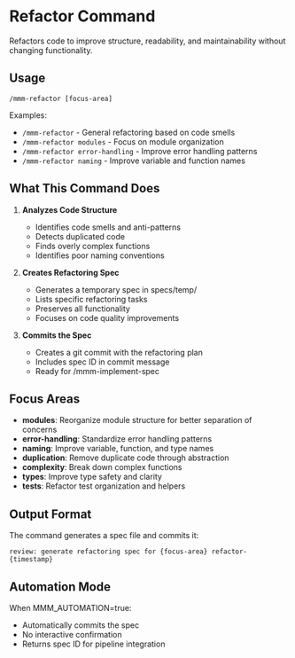 # Refactor Command

Refactors code to improve structure, readability, and maintainability without changing functionality.

## Usage

```
/mmm-refactor [focus-area]
```

Examples:
- `/mmm-refactor` - General refactoring based on code smells
- `/mmm-refactor modules` - Focus on module organization
- `/mmm-refactor error-handling` - Improve error handling patterns
- `/mmm-refactor naming` - Improve variable and function names

## What This Command Does

1. **Analyzes Code Structure**
   - Identifies code smells and anti-patterns
   - Detects duplicated code
   - Finds overly complex functions
   - Identifies poor naming conventions

2. **Creates Refactoring Spec**
   - Generates a temporary spec in specs/temp/
   - Lists specific refactoring tasks
   - Preserves all functionality
   - Focuses on code quality improvements

3. **Commits the Spec**
   - Creates a git commit with the refactoring plan
   - Includes spec ID in commit message
   - Ready for /mmm-implement-spec

## Focus Areas

- **modules**: Reorganize module structure for better separation of concerns
- **error-handling**: Standardize error handling patterns
- **naming**: Improve variable, function, and type names
- **duplication**: Remove duplicate code through abstraction
- **complexity**: Break down complex functions
- **types**: Improve type safety and clarity
- **tests**: Refactor test organization and helpers

## Output Format

The command generates a spec file and commits it:

```
review: generate refactoring spec for {focus-area} refactor-{timestamp}
```

## Automation Mode

When MMM_AUTOMATION=true:
- Automatically commits the spec
- No interactive confirmation
- Returns spec ID for pipeline integration